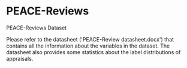 # PEACE-Reviews
PEACE-Reviews Dataset

Please refer to the datasheet ('PEACE-Review datasheet.docx') that contains all the information about the variables in the dataset. The datasheet also provides some statistics about the label distributions of appraisals. 
